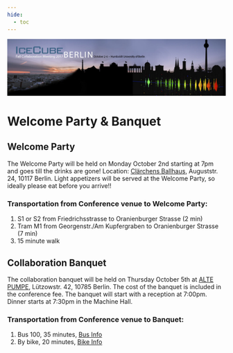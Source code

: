 ```yaml
---
hide:
  - toc
---
```


![2017 Fall Collaboration Meeting](Final-IceCubeCollabBerlin_web-header%20%281%29.jpg)


# Welcome Party & Banquet


## Welcome Party

The Welcome Party will be held on Monday October 2nd starting at 7pm and goes till the drinks are gone!
Location: [Clärchens Ballhaus](https://www.spiegelsaal-berlin.de/restaurant-im-spiegelsaal/), Auguststr. 24, 10117 Berlin. 
Light appetizers will be served at the Welcome Party, so ideally please eat before you arrive!!

### Transportation from Conference venue to Welcome Party:

1. S1 or S2 from Friedrichsstrasse to Oranienburger Strasse (2 min)
2. Tram M1 from Georgenstr./Am Kupfergraben to Oranienburger Strasse (7 min)
3. 15 minute walk

## Collaboration Banquet

The collaboration banquet will be held on Thursday October 5th at [ALTE PUMPE](http://www.altepumpe.de/EN/ourLocation.html), Lützowstr. 42, 10785 Berlin. The cost of the banquet is included in the conference fee. 
The banquet will start with a reception at 7:00pm. Dinner starts at 7:30pm in the Machine Hall.

### Transportation from Conference venue to Banquet:

1. Bus 100, 35 minutes, [Bus Info](http://www.s-bahn-berlin.de/en/route-information)
2. By bike, 20 minutes, [Bike Info](http://www.bbbike.de/cgi-bin/bbbike.en.cgi)
